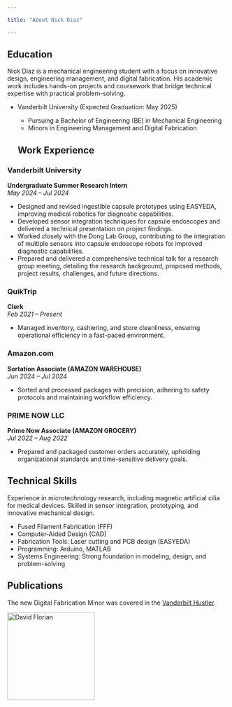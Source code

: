 ```yaml
---

title: "About Nick Diaz"

---
```


## Education

Nick Diaz is a mechanical engineering student with a focus on innovative design, engineering management, and digital fabrication. His academic work includes hands-on projects and coursework that bridge technical expertise with practical problem-solving. 

* Vanderbilt University (Expected Graduation: May 2025)
  * Pursuing a Bachelor of Engineering (BE) in Mechanical Engineering
  * Minors in Engineering Management and Digital Fabrication


  ## Work Experience

### Vanderbilt University  
**Undergraduate Summer Research Intern**  
*May 2024 – Jul 2024*  
- Designed and revised ingestible capsule prototypes using EASYEDA, improving medical robotics for diagnostic capabilities.  
- Developed sensor integration techniques for capsule endoscopes and delivered a technical presentation on project findings.
- Worked closely with the Dong Lab Group, contributing to the integration of multiple sensors into capsule endoscope robots   for improved diagnostic capabilities.
- Prepared and delivered a comprehensive technical talk for a research group meeting, detailing the research background, proposed methods, project results, challenges, and future directions. 

### QuikTrip  
**Clerk**  
*Feb 2021 – Present*  
- Managed inventory, cashiering, and store cleanliness, ensuring operational efficiency in a fast-paced environment.  

### Amazon.com  
**Sortation Associate (AMAZON WAREHOUSE)**  
*Jun 2024 – Jul 2024*  
- Sorted and processed packages with precision, adhering to safety protocols and maintaining workflow efficiency.  

### PRIME NOW LLC  
**Prime Now Associate (AMAZON GROCERY)**  
*Jul 2022 – Aug 2022*  
- Prepared and packaged customer orders accurately, upholding organizational standards and time-sensitive delivery goals.



## Technical Skills

Experience in microtechnology research, including magnetic artificial cilia for medical devices.
Skilled in sensor integration, prototyping, and innovative mechanical design.


* Fused Filament Fabrication (FFF)
* Computer-Aided Design (CAD)
* Fabrication Tools: Laser cutting and PCB design (EASYEDA)
* Programming: Arduino, MATLAB
* Systems Engineering: Strong foundation in modeling, design, and problem-solving

## Publications 

The new Digital Fabrication Minor was covered in the [Vanderbilt Hustler](https://vanderbilthustler.com/2022/11/09/digital-fabrication-minor-introduced-for-2022-23-academic-year/).

<img src="/assets/img/David_Headshot_web2.jpg" alt="David Florian" style="width:200px;"/>
